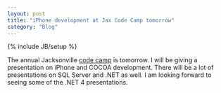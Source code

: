 ```yaml
---
layout: post
title: "iPhone development at Jax Code Camp tomorrow"
category: "Blog"
---
```

{% include JB/setup %}

The annual Jacksonville [code camp](http://www.jaxcodecamp.com) is tomorrow. I will be giving a presentation on iPhone and COCOA development. There will be a lot of presentations on SQL Server and .NET as well. I am looking forward to seeing some of the .NET 4 presentations.
